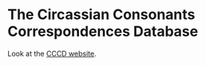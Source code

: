 # The Circassian Consonants Correspondences Database

Look at the [CCCD website](https://agricolamz.github.io/cccd/).

